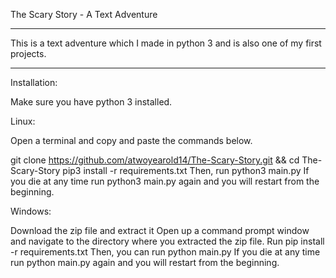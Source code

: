 The Scary Story - A Text Adventure

-------------------------------------------

This is a text adventure which I made in python 3 and is also one of my first projects.

-------------------------------------------

Installation:

Make sure you have python 3 installed.

Linux:

Open a terminal and copy and paste the commands below.

git clone https://github.com/atwoyearold14/The-Scary-Story.git && cd The-Scary-Story
pip3 install -r requirements.txt
Then, run python3 main.py
If you die at any time run python3 main.py again and you will restart from the beginning.

Windows:

Download the zip file and extract it
Open up a command prompt window and navigate to the directory where you extracted the zip file.
Run pip install -r requirements.txt
Then, you can run python main.py
If you die at any time run python main.py again and you will restart from the beginning.

